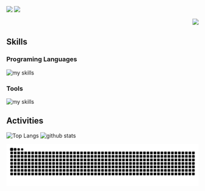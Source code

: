 ![](http://github-profile-summary-cards.vercel.app/api/cards/most-commit-language?username=TatsuyaM2667&theme=prussian)
![](http://github-profile-summary-cards.vercel.app/api/cards/repos-per-language?username=TatsuyaM2667&theme=prussian)


<div align="right">
  <img src="https://komarev.com/ghpvc/?username=TatsuyaM2667" />
</div>


##  Skills
### Programing Languages
<img alt="my skills" src="https://skillicons.dev/icons?theme=dark&perline=7&i=html,css,js,react,java,c,cpp" />
<br>

### Tools
<img alt="my skills" src="https://skillicons.dev/icons?theme=dark&perline=7&i=vscode,arduino,git,github,npm,gcp" />
<br>

##  Activities
<div align="left"> 
  <img alt="Top Langs" height="170px" src="https://github-readme-stats.vercel.app/api?username=TatsuyaM2667&theme=vue-dark&layout=compact" />
  <img alt="github stats" height="170px" src="https://github-readme-stats.vercel.app/api/top-langs/?username=TatsuyaM2667&theme=vue-dark&layout=compact" />
</div>

![](https://raw.githubusercontent.com/TatsuyaM2667/TatsuyaM2667/output/github-contribution-grid-snake.svg)


